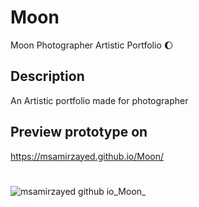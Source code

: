 # Moon
Moon Photographer Artistic Portfolio 🌔

## Description

An Artistic portfolio made for photographer 

## Preview prototype on

https://msamirzayed.github.io/Moon/

#
![msamirzayed github io_Moon_](https://user-images.githubusercontent.com/83171236/176972546-9bcd9d80-037c-4b19-bc8a-92bd89d5fe9f.png)
